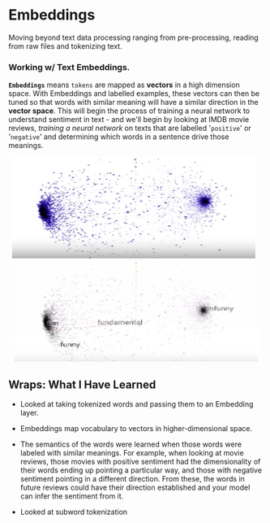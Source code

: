  # Embeddings

 Moving beyond text data processing ranging from pre-processing, reading from raw files and tokenizing text.

 ### Working w/ Text Embeddings.

 **`Embeddings`** means `tokens` are mapped as **vectors** in a high dimension space. With Embeddings and labelled examples, these vectors can then be tuned so that words with similar meaning will have a similar direction in the **vector space**. This will begin the process of training a neural network to understand sentiment in text - and we'll begin by looking at IMDB movie reviews, *training a neural network* on texts that are labelled '`positive`' or '`negative`' and determining which words in a sentence drive those meanings.  

 <p align="center">
  <img src="img/positive-negative.png" alt="Positive-Negative" width="480" height="200" style="display: inline-block; margin-right: 10px;">
  <img src="img/embed.png" alt="Embed" width="480" height="200" style="display: inline-block;">
</p>


## Wraps: What I Have Learned

- Looked at taking tokenized words and passing them to an Embedding layer.

- Embeddings map vocabulary to vectors in higher-dimensional space. 

- The semantics of the words were learned when those words were labeled with similar meanings. For example, when looking at movie reviews, those movies with positive sentiment had the dimensionality of their words ending up pointing a particular way, and those with negative sentiment pointing in a different direction. From these, the words in future reviews could have their direction established and your model can infer the sentiment from it. 

- Looked at subword tokenization
